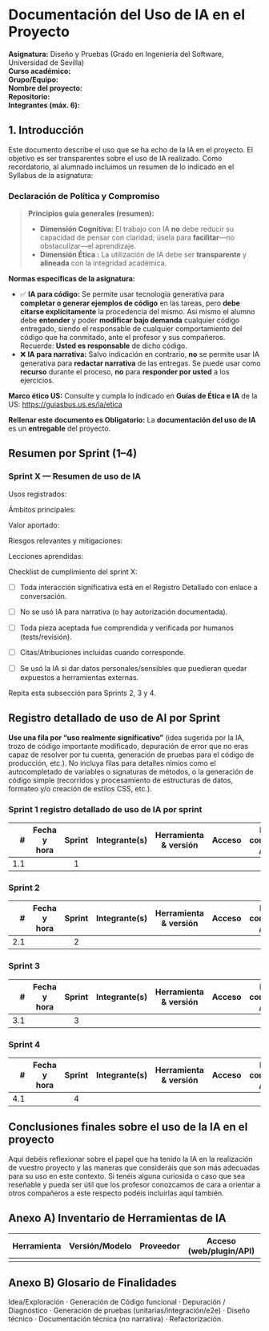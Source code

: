 # Documentación del Uso de IA en el Proyecto
**Asignatura:** Diseño y Pruebas (Grado en Ingeniería del Software, Universidad de Sevilla)  
**Curso académico:** <!-- p.ej., 2025/2026 -->  
**Grupo/Equipo:** <!-- p.ej., L4-03 Equipo 33 -->  
**Nombre del proyecto:** <!-- p. ej. Petris -->  
**Repositorio:** <!-- URL del repo -->  
**Integrantes (máx. 6):** <!-- Nombre Apellidos (US-Id / correo @us.es) -->

## 1. Introducción

Este documento describe el uso que se ha echo de la IA en el proyecto. El objetivo es ser transparentes sobre el uso de IA realizado. Como recordatorio, al alumnado incluimos un resumen de lo indicado en el Syllabus de la asignatura:

### Declaración de Política y Compromiso

> **Principios guía generales (resumen):**  
> - **Dimensión Cognitiva:** El trabajo con IA **no** debe reducir su capacidad de pensar con claridad; úsela para **facilitar**—no obstaculizar—el aprendizaje.  
> - **Dimensión Ética :** La utilización de IA debe ser **transparente** y **alineada** con la integridad académica.

**Normas específicas de la asignatura:**
- ✅ **IA para código:** Se permite usar tecnología generativa para **completar o generar ejemplos de código** en las tareas, pero **debe citarse explícitamente** la procedencia del mismo. Así mismo el alumno debe **entender** y poder **modificar bajo demanda** cualquier código entregado, siendo el responsable de cualquier comportamiento del código que ha conmitado, ante el profesor y sus compañeros. Recuerde: **Usted es responsable** de dicho código.
- ❌ **IA para narrativa:** Salvo indicación en contrario, **no** se permite usar IA generativa para **redactar narrativa** de las entregas. Se puede usar como **recurso** durante el proceso, **no** para **responder por usted** a los ejercicios.

**Marco ético US:** Consulte y cumpla lo indicado en **Guías de Ética e IA** de la US: https://guiasbus.us.es/ia/etica

**Rellenar este documento es Obligatorio:** La **documentación del uso de IA** es un **entregable** del proyecto.

## Resumen por Sprint (1–4)
### Sprint X — Resumen de uso de IA

Usos registrados: <!-- nº -->

Ámbitos principales: <!-- p.ej., generación de pruebas, esqueletos de código, análisis y resolución de errores -->

Valor aportado: <!-- síntesis -->

Riesgos relevantes y mitigaciones: <!-- síntesis -->

Lecciones aprendidas: <!-- síntesis -->

Checklist de cumplimiento del sprint X:

- [ ] Toda interacción significativa está en el Registro Detallado con enlace a conversación.

- [ ] No se usó IA para narrativa (o hay autorización documentada).

- [ ] Toda pieza aceptada fue comprendida y verificada por humanos (tests/revisión).

- [ ] Citas/Atribuciones incluidas cuando corresponde.

- [ ] Se usó la IA si dar datos personales/sensibles que puedieran quedar expuestos a herramientas externas.

Repita esta subsección para Sprints 2, 3 y 4.

## Registro detallado de uso de AI por Sprint

**Use una fila por “uso realmente significativo”** (idea sugerida por la IA, trozo de código importante modificado, depuración de error que no eras capaz de resolver por tu cuenta, generación de pruebas para el código de producción, etc.). No incluya filas para detalles nímios como el autocompletado de variables o signaturas de métodos, o la generación de código simple (recorridos y procesamiento de estructuras de datos, formateo  y/o creación de estilos CSS, etc.).

### Sprint 1 registro detallado de uso de IA por sprint

| # | Fecha y hora | Sprint | Integrante(s) | **Herramienta & versión** | **Acceso** | **Enlace a conversación / Prompt** | **Finalidad** | **Artefactos afectados** | **Verificación humana** | **Riesgos & mitigaciones** | **Resultado** |
|---:|--------------|:-----:|---------------|----------------------------|------------|------------------------------------|---------------|---------------------------|--------------------------|-----------------------------|---------------|
| 1.1 | <!-- 04/09/2025 18:40 --> | 1 | <!-- Nombre --> | <!-- p.ej., ChatGPT (GPT-5, OpenAI, 2025) --> | <!-- web/plugin/integración --> | <!-- URL al chat o prompt resumido --> | <!-- idea / código / depuración / pruebas / documentación técnica* --> | <!-- ficheros, issue, PR, commit --> | <!-- pruebas, revisión por pares, reasoning propio --> | <!-- plagio, licencias, datos personales; mitigación --> | <!-- aceptado / rechazado / aceptado con cambios parciales --> |


### Sprint 2

| # | Fecha y hora | Sprint | Integrante(s) | **Herramienta & versión** | **Acceso** | **Enlace a conversación / Prompt** | **Finalidad** | **Artefactos afectados** | **Verificación humana** | **Riesgos & modificaciones** | **Resultado** |
|---:|--------------|:-----:|---------------|----------------------------|------------|------------------------------------|---------------|---------------------------|--------------------------|-----------------------------|---------------|
| 2.1 | <!-- 04/09/2025 18:40 --> | 2 | <!-- Nombre --> | <!-- p.ej., ChatGPT (GPT-5, OpenAI, 2025) --> | <!-- web/plugin/integración --> | <!-- URL al chat o prompt resumido --> | <!-- idea / código / depuración / pruebas / documentación técnica* --> | <!-- ficheros, issue, PR, commit --> | <!-- pruebas, revisión por pares, reasoning propio --> | <!-- plagio, licencias, datos personales; mitigación --> | <!-- aceptado / rechazado / aceptado con cambios parciales --> |

### Sprint 3

| # | Fecha y hora | Sprint | Integrante(s) | **Herramienta & versión** | **Acceso** | **Enlace a conversación / Prompt** | **Finalidad** | **Artefactos afectados** | **Verificación humana** | **Riesgos & mitigaciones** | **Resultado** |
|---:|--------------|:-----:|---------------|----------------------------|------------|------------------------------------|---------------|---------------------------|--------------------------|-----------------------------|---------------|
| 3.1 | <!-- 04/09/2025 18:40 --> | 3 | <!-- Nombre --> | <!-- p.ej., ChatGPT (GPT-5, OpenAI, 2025) --> | <!-- web/plugin/integración --> | <!-- URL al chat o prompt resumido --> | <!-- idea / código / depuración / pruebas / documentación técnica* --> | <!-- ficheros, issue, PR, commit --> | <!-- pruebas, revisión por pares, reasoning propio --> | <!-- plagio, licencias, datos personales; mitigación --> | <!-- aceptado / rechazado / aceptado con cambios parciales --> |

### Sprint 4

| # | Fecha y hora | Sprint | Integrante(s) | **Herramienta & versión** | **Acceso** | **Enlace a conversación / Prompt** | **Finalidad** | **Artefactos afectados** | **Verificación humana** | **Riesgos & mitigaciones** | **Resultado** |
|---:|--------------|:-----:|---------------|----------------------------|------------|------------------------------------|---------------|---------------------------|--------------------------|-----------------------------|---------------|
| 4.1 | <!-- 04/09/2025 18:40 --> | 4 | <!-- Nombre --> | <!-- p.ej., ChatGPT (GPT-5, OpenAI, 2025) --> | <!-- web/plugin/integración --> | <!-- URL al chat o prompt resumido --> | <!-- idea / código / depuración / pruebas / documentación técnica* --> | <!-- ficheros, issue, PR, commit --> | <!-- pruebas, revisión por pares, reasoning propio --> | <!-- plagio, licencias, datos personales; mitigación --> | <!-- aceptado / rechazado / aceptado con cambios parciales --> |

## Conclusiones finales sobre el uso de la IA en el proyecto
Aqui debéis reflexionar sobre el papel que ha tenido la IA en la realización de vuestro proyecto y las maneras que consideráis que son más adecuadas para su uso en este contexto. Si tenéis alguna curiosida o caso que sea reseñable y pueda ser útil que los profesor conozcamos de cara a orientar a otros compañeros a este respecto podéis incluirlas aquí también.

## Anexo A) Inventario de Herramientas de IA
|Herramienta|Versión/Modelo|Proveedor|Acceso (web/plugin/API)| Licencia/Plan | Observaciones|
|-----------|--------------|---------|-----------------------|---------------|--------------|
|<!-- p.ej., ChatGPT (GPT-5) -->|<!-- 5 (2025)-->|<!-- OpenAI -->|<!-- web -->|<!-- pro -->|<!-- ... -->|

## Anexo B) Glosario de Finalidades

Idea/Exploración · Generación de Código funcional · Depuración / Diagnóstico · Generación de pruebas (unitarias/integración/e2e) · Diseño técnico · Documentación técnica (no narrativa) ·  Refactorización.
